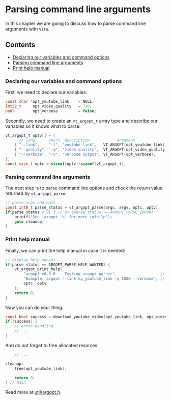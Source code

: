# Parsing command line arguments
In this chapter we are going to discuss how to parse command line arguments with `Vita`. 

## Contents
* [Declaring our variables and command options](page5.md#declaring-our-variables-and-command-options)
* [Parsing command line arguments](page5.md#parsing-command-line-arguments-1)
* [Print help manual](page5.md#print-help-manual)

### Declaring our variables and command options
First, we need to declare our variables:
```c
const char *opt_youtube_link    = NULL;
int32_t     opt_video_quality   = 720;
bool        opt_verbose         = false;
```

Secondly, we need to create an `vt_argopt_t` array type and describe our variables so it knows what to parse:
```c
vt_argopt_t optv[] = {
      // long      short  description            argument                  type
    { "--link",    "-l", "youtube link",   VT_ARGOPT(opt_youtube_link),  dt_cstr },
    { "--quality", "-q", "video quality",  VT_ARGOPT(opt_video_quality), dt_int32 },
    { "--verbose", "-v", "verbose output", VT_ARGOPT(opt_verbose),       dt_bool },
};
const size_t optc = sizeof(optv)/sizeof(vt_argopt_t);
```

### Parsing command line arguments
The next step is to parse command line options and check the return value returned by `vt_argopt_parse`:
```c
// parse args and opts
const int8_t parse_status = vt_argopt_parse(argc, argv, optc, optv);
if(parse_status < 0) { // or (parse_status == ARGOPT_PARSE_ERROR)
    printf("See 'argopt -h' for more info!\n");
    goto cleanup;
}
```

### Print help manual
Finally, we can print the help manual in case it is needed:
```c
// display help manual
if(parse_status == ARGOPT_PARSE_HELP_WANTED) {
    vt_argopt_print_help(
        "argopt v0.3.0 -- Testing argopt parser",                   // header
        "Example: argopt --link my_youtube_link -q 1080 --verbose", // footer
        optc, optv
    );
    return 0;
}
```

Now you can do your thing:
```c
const bool success = download_youtube_video(opt_youtube_link, opt_video_quality, opt_verbose);
if(!success) {
    // error handling
    // ...
}
```

And do not forget to free allocated resorces:
```c
    // ...

cleanup:
    free(opt_youtube_link);

    return 0;
} // main
```

Read more at [util/argopt.h](../../inc/vita/util/argopt.h).
